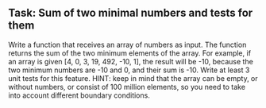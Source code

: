 ## Task: Sum of two minimal numbers and tests for them

Write a function that receives an array of numbers as input. The function returns the sum of the two minimum elements of the array.
For example, if an array is given [4, 0, 3, 19, 492, -10, 1], the result will be -10, because the two minimum numbers are -10 and 0, and their sum is -10.
Write at least 3 unit tests for this feature.
HINT: keep in mind that the array can be empty, or without numbers, or consist of 100 million elements, so you need to take into account different boundary conditions.
